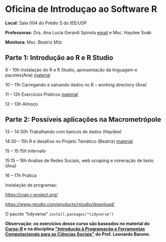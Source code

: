 # Oficina de Introduçao ao Software R



**Local:** Sala 004 do Prédio S do IEE/USP
 
**Professoras:** Dra. Ana Lucia Gerardi Spinola [email](analucia.spinola@usp.br) e Msc. Haydee Svab

**Monitora:** Msc. Beatriz Milz

## Parte 1: Introdução ao R e R Studio


9 – 10h  Instalação do R e R Studio, apresentação da linguagem e pacotes(Ana) [material](https://github.com/analuspi/CursoR-macrometropole/blob/master/CursoMacrom_IntrodR_files/Tutorial_IntrodR.Rmd)

10 – 11h Carregando e salvando dados no R – working directory (Ana)

11 – 12h Exercícios Práticos [material](https://github.com/analuspi/CursoR-macrometropole/blob/master/CursoMacrom_IntrodR_files/Exerc_IntrodR.Rmd)

12 – 13h  Almoço

## Parte 2: Possíveis aplicações na Macrometrópole

13 – 14:30h Trabalhando com bancos de dados (Haydee)

14:30 – 15h R e desafios no Projeto Temático (Beatriz) [material](https://beatrizmilz.github.io/apresentacao_R_MMP_17-10-2018/) 

15 – 15:15h Intervalo

15:15 – 16h Análise de Redes Sociais, web scraping e mineração de texto (Ana)

16 – 17h Prática

Instalação de programas:

https://cran.r-project.org/

https://www.rstudio.com/products/rstudio/download/

O pacote "tidyverse" 
`install.packages("tidyverse")`

**Observação: os exercícios desse curso são baseados no material do [Curso-R](https://www.curso-r.com/cursos/intro-r/) e na disciplina ["Introdução à Programação e Ferramentas Computacionais para as Ciências Sociais"](https://github.com/leobarone/FLS6397_2018) do Prof. Leonardo Barone.**
